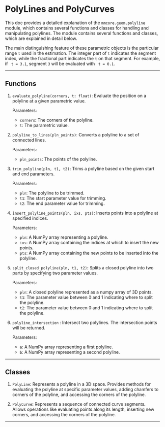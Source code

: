 # PolyLines and PolyCurves

This doc provides a detailed explanation of the `mmcore.geom.polyline` module, which contains several
functions and classes for handling and manipulating polylines. The module contains several functions and classes, which
are explained in detail below.

<note title="Compound Parametric Range">
The main distinguishing feature of these parametric objects is the particular range <code>t</code> used in the estimation. 
The 
integer part of
   <code>t</code> indicates the segment index, while the fractional part indicates the <code>t</code> on that segment. For example, if 
<code> t = 3.1</code>,
segment <code>3</code> will be evaluated with <code> t = 0.1</code>.
</note>

---

## Functions

1. `evaluate_polyline(corners, t: float)`: Evaluate the position on a polyline at a given parametric value.

   Parameters:
    - `corners`: The corners of the polyline.
    - `t`: The parametric value.

2. `polyline_to_lines(pln_points)`: Converts a polyline to a set of connected lines.

   Parameters:
    - `pln_points`: The points of the polyline.

3. `trim_polyline(pln, t1, t2)`: Trims a polyline based on the given start and end parameters.

   Parameters:
    - `pln`: The polyline to be trimmed.
    - `t1`: The start parameter value for trimming.
    - `t2`: The end parameter value for trimming.

4. `insert_polyline_points(pln, ixs, pts)`: Inserts points into a polyline at specified indices.

   Parameters:
    - `pln`: A NumPy array representing a polyline.
    - `ixs`: A NumPy array containing the indices at which to insert the new points.
    - `pts`: A NumPy array containing the new points to be inserted into the polyline.

5. `split_closed_polyline(pln, t1, t2)`: Splits a closed polyline into two parts by specifying two parameter values.

   Parameters:
    - `pln`: A closed polyline represented as a numpy array of 3D points.
    - `t1`: The parameter value between 0 and 1 indicating where to split the polyline.
    - `t2`: The parameter value between 0 and 1 indicating where to split the polyline.
6. `polyline_intersection` : Intersect two polylines. The intersection points will be returned.

   Parameters:
    - `a`:  A NumPy array representing a first polyline.
    - `b`:  A NumPy array representing a second polyline.

---

## Classes

1. `PolyLine`: Represents a polyline in a 3D space. Provides methods for evaluating the polyline at specific
   parameter values, adding chamfers to corners of the polyline, and accessing the corners of the polyline.

2. `PolyCurve`: Represents a sequence of connected curve segments. Allows operations like evaluating
   points along its length, inserting new corners, and accessing the corners of the polyline.

---
